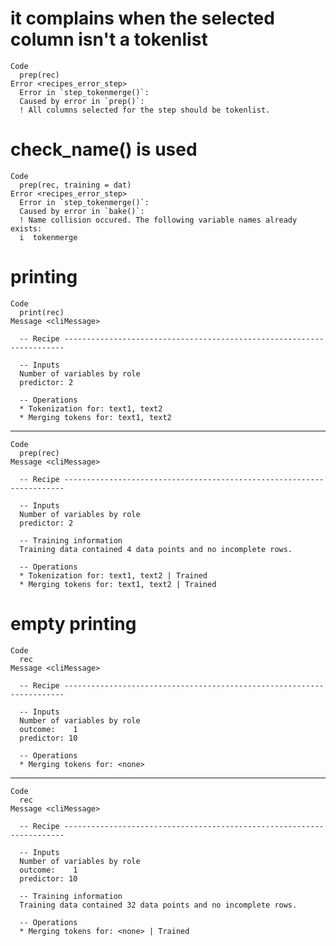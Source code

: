 # it complains when the selected column isn't a tokenlist

    Code
      prep(rec)
    Error <recipes_error_step>
      Error in `step_tokenmerge()`:
      Caused by error in `prep()`:
      ! All columns selected for the step should be tokenlist.

# check_name() is used

    Code
      prep(rec, training = dat)
    Error <recipes_error_step>
      Error in `step_tokenmerge()`:
      Caused by error in `bake()`:
      ! Name collision occured. The following variable names already exists:
      i  tokenmerge

# printing

    Code
      print(rec)
    Message <cliMessage>
      
      -- Recipe ----------------------------------------------------------------------
      
      -- Inputs 
      Number of variables by role
      predictor: 2
      
      -- Operations 
      * Tokenization for: text1, text2
      * Merging tokens for: text1, text2

---

    Code
      prep(rec)
    Message <cliMessage>
      
      -- Recipe ----------------------------------------------------------------------
      
      -- Inputs 
      Number of variables by role
      predictor: 2
      
      -- Training information 
      Training data contained 4 data points and no incomplete rows.
      
      -- Operations 
      * Tokenization for: text1, text2 | Trained
      * Merging tokens for: text1, text2 | Trained

# empty printing

    Code
      rec
    Message <cliMessage>
      
      -- Recipe ----------------------------------------------------------------------
      
      -- Inputs 
      Number of variables by role
      outcome:    1
      predictor: 10
      
      -- Operations 
      * Merging tokens for: <none>

---

    Code
      rec
    Message <cliMessage>
      
      -- Recipe ----------------------------------------------------------------------
      
      -- Inputs 
      Number of variables by role
      outcome:    1
      predictor: 10
      
      -- Training information 
      Training data contained 32 data points and no incomplete rows.
      
      -- Operations 
      * Merging tokens for: <none> | Trained

